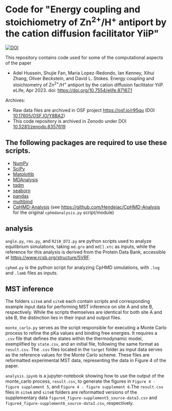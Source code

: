 # Code for "Energy coupling and stoichiometry of Zn<sup>2+</sup>/H<sup>+</sup> antiport by the cation diffusion facilitator YiiP"

[![DOI](https://zenodo.org/badge/383897104.svg)](https://doi.org/10.5281/zenodo.8357619)



This repository contains code used for some of the computational aspects of the paper

* Adel Hussein, Shujie Fan, Maria Lopez-Redondo, Ian Kenney, Xihui Zhang, Oliver Beckstein, and David L. Stokes. Energy coupling and stoichiometry of Zn<sup>2+</sup>/H<sup>+</sup> antiport by the cation diffusion facilitator YiiP. eLife, Apr 2023. doi: https://doi.org/10.7554/elife.87167.1

Archives:
* Raw data files are archived in OSF project https://osf.io/r95qu (DOI [10.17605/OSF.IO/Y8BA2](https://doi.org/10.17605/OSF.IO/Y8BA2))
* This code repository is archived in Zenodo under DOI [10.5281/zenodo.8357619](https://doi.org/10.5281/zenodo.8357619)

## The following packages are required to use these scripts.
* [NumPy](https://numpy.org/)
* [SciPy](https://scipy.org/)
* [Matplotlib](https://matplotlib.org/)
* [MDAnalysis](https://www.mdanalysis.org/)
* [tqdm](https://github.com/tqdm/tqdm)
* [seaborn](https://seaborn.pydata.org/)
* [pandas](https://pandas.pydata.org/)
* [multibind](https://github.com/Becksteinlab/multibind)
* [CpHMD-Analysis](https://gitlab.com/shenlab-amber-cphmd/cphmd-analysis) (see https://github.com/Hendejac/CpHMD-Analysis for the original `cphmdanalysis.py` script/module)

## analysis
`angle.py`, `rms.py`, and `R210_D72.py` are python scripts used to analyze equilibrium simulations, taking `md.gro` and `md[].xtc` as inputs, while the reference for this analysis is derived from the Protein Data Bank, accessible at https://www.rcsb.org/structure/5VRF.

`cphmd.py` is the python script for analyzing CpHMD simulations, with `.log` and `.lamb` files as inputs.

## MST inference
The folders `siteA` and `siteB` each contain scripts and corresponding example input data for performing MST inference on site A and site B, respectively. While the scripts themselves are identical for both site A and site B, the distinction lies in their input and output files.

`monte_carlo.py` serves as the script responsible for executing a Monte Carlo process to refine the pKa values and binding free energies. It requires a `.csv` file that defines the states within the thermodynamic model, exemplified by `state.csv`, and an initial file, following the same format as `result.csv`. The `.csv` files located in the `target` folder as input data serves as the reference values for the Monte Carlo scheme. These files are reformatted experimental MST data, representing the data in Figure 4 of the paper.

`analysis.ipynb` is a jupyter-notebook showing how to use the output of the monte_carlo process, `result.csv`, to generate the figures in `Figure 4 - figure supplement 5`, and `Figure 4 - figure supplement 6`.The `result.csv` files in `siteA` and `siteB` folders are reformatted versions of the supplementary data `figure4_figure-supplement5_source-data3.csv` and `figure4_figure-supplement6_source-data3.csv`, respectively.
